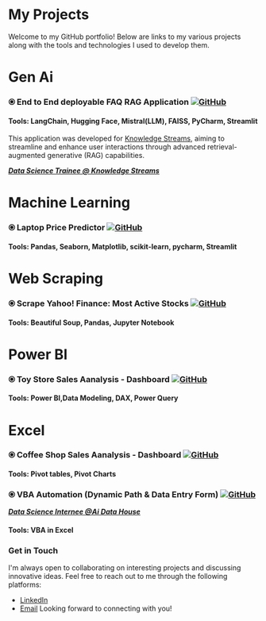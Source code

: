 # My Projects
Welcome to my GitHub portfolio! Below are links to my various projects along with the tools and technologies I used to develop them.

# Gen Ai
### ⦿ End to End deployable **FAQ RAG Application** [![GitHub](https://img.shields.io/badge/GitHub-Repository-blue?logo=github)](https://github.com/maryamfarooq13/FAQ-RAG-Application)
#### Tools: LangChain, Hugging Face, Mistral(LLM), FAISS, PyCharm, Streamlit
This application was developed for [Knowledge Streams](https://knowledge.tech/), aiming to streamline and enhance user interactions through advanced retrieval-augmented generative (RAG) capabilities.

[**_Data Science Trainee @ Knowledge Streams_**](https://knowledgestreams.com/)

# Machine Learning
### ⦿ Laptop Price Predictor [![GitHub](https://img.shields.io/badge/GitHub-Repository-blue?logo=github)](https://github.com/maryamfarooq13/Laptop-Price-Predictor)
#### Tools: Pandas, Seaborn, Matplotlib, scikit-learn, pycharm, Streamlit

# Web Scraping
### ⦿ Scrape Yahoo! Finance: Most Active Stocks [![GitHub](https://img.shields.io/badge/GitHub-Repository-blue?logo=github)](https://github.com/maryamfarooq13/Scraping-Yahoo-Finance-Stock-data)
#### Tools: Beautiful Soup, Pandas, Jupyter Notebook

# Power BI
### ⦿ Toy Store Sales Aanalysis - Dashboard [![GitHub](https://img.shields.io/badge/GitHub-Repository-blue?logo=github)](https://github.com/maryamfarooq13/Power-BI-Sales-Analysis)
#### Tools: Power BI,Data Modeling, DAX, Power Query

# Excel
### ⦿ Coffee Shop Sales Aanalysis - Dashboard [![GitHub](https://img.shields.io/badge/GitHub-Repository-blue?logo=github)](https://github.com/maryamfarooq13/Excel-Sales-Dashboard)
#### Tools: Pivot tables, Pivot Charts

### ⦿ VBA Automation (Dynamic Path & Data Entry Form) [![GitHub](https://img.shields.io/badge/GitHub-Repository-blue?logo=github)](https://github.com/maryamfarooq13/Excel-VBA-Automation) 
[**_Data Science Internee @Ai Data House_**](https://aidatahouse.com/)
#### Tools: VBA in Excel

### Get in Touch
I'm always open to collaborating on interesting projects and discussing innovative ideas. Feel free to reach out to me through the following platforms:
- [LinkedIn](https://www.linkedin.com/in/maryamfarooq13/)
- [Email](mailto:maryamfarooq2222@example.com)
Looking forward to connecting with you!
